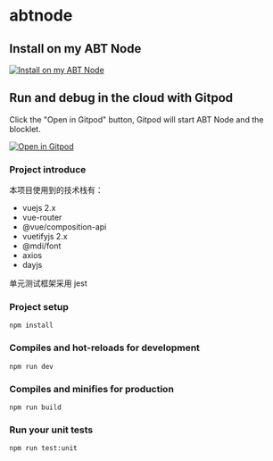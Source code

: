 # abtnode

## Install on my ABT Node

[![Install on my ABT Node](https://raw.githubusercontent.com/blocklet/development-guide/main/assets/install_on_abtnode.svg)](https://install.arcblock.io/?action=blocklet-install&meta_url=https%3A%2F%2Fgithub.com%2FLancelotLewis%2Fabtnode-blockchain%2Freleases%2Fdownload%2F0.1.1%2Fblocklet.json)

## Run and debug in the cloud with Gitpod

Click the "Open in Gitpod" button, Gitpod will start ABT Node and the blocklet.

[![Open in Gitpod](https://gitpod.io/button/open-in-gitpod.svg)](https://gitpod.io/#https://github.com/LancelotLewis/abtnode-blockchain)

### Project introduce

本项目使用到的技术栈有：

- vuejs 2.x
- vue-router
- @vue/composition-api
- vuetifyjs 2.x
- @mdi/font
- axios
- dayjs

单元测试框架采用 jest

### Project setup

```
npm install
```

### Compiles and hot-reloads for development

```
npm run dev
```

### Compiles and minifies for production

```
npm run build
```

### Run your unit tests

```
npm run test:unit
```
